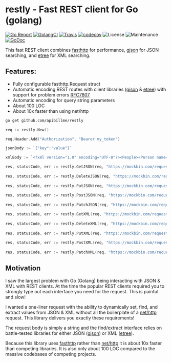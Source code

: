 # restly - Fast REST client for Go (golang)

[![Go Report](https://goreportcard.com/badge/github.com/apibillme/restly)](https://goreportcard.com/report/github.com/apibillme/restly) [![GolangCI](https://golangci.com/badges/github.com/apibillme/restly.svg)](https://golangci.com/r/github.com/apibillme/restly) [![Travis](https://travis-ci.org/apibillme/restly.svg?branch=master)](https://travis-ci.org/apibillme/restly#) [![codecov](https://codecov.io/gh/apibillme/restly/branch/master/graph/badge.svg)](https://codecov.io/gh/apibillme/restly) ![License](https://img.shields.io/github/license/apibillme/restly.svg) ![Maintenance](https://img.shields.io/maintenance/yes/2018.svg) [![GoDoc](https://godoc.org/github.com/apibillme/restly?status.svg)](https://godoc.org/github.com/apibillme/restly)


This fast REST client combines [fasthttp](https://github.com/valyala/fasthttp#readme) for performance, [gjson](https://github.com/tidwall/gjson#readme) for JSON searching, and [etree](https://github.com/beevik/etree#readme) for XML searching.

## Features:
* Fully configurable fasthttp.Request struct
* Automatic encoding REST routes with client libraries ([gjson](https://github.com/tidwall/gjson#readme) & [etree](https://github.com/beevik/etree#readme)) with support for problem errors [RFC7807](https://tools.ietf.org/html/rfc7807)
* Automatic encoding for query string parameters
* About 100 LOC
* About 10x faster than using net/http

```bash
go get github.com/apibillme/restly
```

```go
req := restly.New()

req.Header.Add("Authorization", "Bearer my_token")

jsonBody := `{"key":"value"}`

xmlBody := `<?xml version="1.0" encoding="UTF-8"?><People><Person name="Jon"/></People></xml>`

res, statusCode, err := restly.GetJSON(req, "https://mockbin.com/request", "?foo=bar")
	
res, statusCode, err := restly.DeleteJSON(req, "https://mockbin.com/request", "?foo=bar")
	
res, statusCode, err := restly.PutJSON(req, "https://mockbin.com/request", jsonBody, "?foo=bar")
	
res, statusCode, err := restly.PostJSON(req, "https://mockbin.com/request", jsonBody, "?foo=bar")
	
res, statusCode, err := restly.PatchJSON(req, "https://mockbin.com/request", jsonBody, "?foo=bar")

res, statusCode, err := restly.GetXML(req, "https://mockbin.com/request", "?foo=bar")
	
res, statusCode, err := restly.DeleteXML(req, "https://mockbin.com/request", "?foo=bar")
	
res, statusCode, err := restly.PutXML(req, "https://mockbin.com/request", xmlBody, "?foo=bar")
	
res, statusCode, err := restly.PostXML(req, "https://mockbin.com/request", xmlBody, "?foo=bar")
	
res, statusCode, err := restly.PatchXML(req, "https://mockbin.com/request", xmlBody, "?foo=bar")
```

## Motivation

I saw the largest problem with Go (Golang) being interacting with JSON & XML with REST clients. At the time the popular REST clients required you to strongly type out each interface you need for the request. This is painful and slow! 

I wanted a one-liner request with the ability to dynamically set, find, and extract values from JSON & XML without all the boilerplate of a [net/http](https://golang.org/pkg/net/http/) request. This library delivers you exactly these requirements!

The request body is simply a string and the find/extract interface relies on battle-tested libraries for either JSON ([gjson](https://github.com/tidwall/gjson#readme)) or XML ([etree](https://github.com/beevik/etree#readme)).

Because this library uses [fasthttp](https://github.com/valyala/fasthttp#readme) rather than [net/http](https://golang.org/pkg/net/http/) it is about 10x faster than competing libraries. It is also only about 100 LOC compared to the massive codebases of competing projects.

